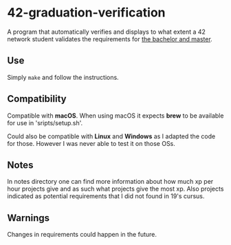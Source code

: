 # 42-graduation-verification
A program that automatically verifies and displays to what extent a 42 network student validates the requirements for [the bachelor and master](https://meta.intra.42.fr/articles/19-requirements).

## Use
Simply `make` and follow the instructions.

## Compatibility
Compatible with **macOS**. When using macOS it expects **brew** to be available for use in 'sripts/setup.sh'.

Could also be compatible with **Linux** and **Windows** as I adapted the code for those. However I was never able to test it on those OSs.

## Notes
In notes directory one can find more information about how much xp per hour projects give and as such what projects give the most xp. Also projects indicated as potential requirements that I did not found in 19's cursus.

## Warnings
Changes in requirements could happen in the future.
